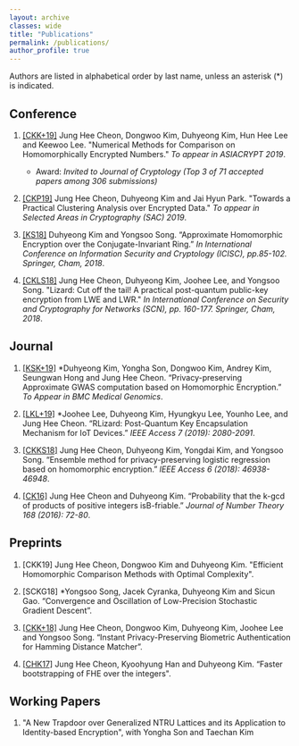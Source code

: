 ```yaml
---
layout: archive
classes: wide
title: "Publications"
permalink: /publications/
author_profile: true
---
```

Authors are listed in alphabetical order by last name, unless an asterisk (\*) is indicated.

## Conference

1. [[CKK+19]](https://eprint.iacr.org/2019/417.pdf) Jung Hee Cheon, Dongwoo Kim, Duhyeong Kim, Hun Hee Lee and Keewoo Lee. "Numerical Methods for Comparison on Homomorphically Encrypted Numbers." *To appear in ASIACRYPT 2019*.
	* Award: *Invited to Journal of Cryptology (Top 3 of 71 accepted papers among 306 submissions)*

1. [[CKP19]](https://eprint.iacr.org/2019/465.pdf) Jung Hee Cheon, Duhyeong Kim and Jai Hyun Park. "Towards a Practical Clustering Analysis over Encrypted Data." *To appear in Selected Areas in Cryptography (SAC) 2019*. 

1. [[KS18]](https://link.springer.com/chapter/10.1007/978-3-030-12146-4_6) Duhyeong Kim and Yongsoo Song.  “Approximate Homomorphic Encryption over the Conjugate-Invariant  Ring.”  *In  International  Conference  on  Information  Security  and  Cryptology (ICISC),  pp.85-102.  Springer, Cham, 2018*.

1. [[CKLS18]](https://link.springer.com/chapter/10.1007/978-3-319-98113-0_9) Jung Hee Cheon, Duhyeong Kim, Joohee Lee, and Yongsoo Song. "Lizard: Cut off the tail! A practical post-quantum public-key encryption from LWE and LWR." *In International Conference on Security and Cryptography for Networks (SCN), pp. 160-177. Springer, Cham, 2018*.


## Journal

1. [[KSK+19]](https://eprint.iacr.org/2019/152.pdf) \*Duhyeong Kim, Yongha Son, Dongwoo Kim, Andrey Kim, Seungwan Hong and Jung Hee Cheon. “Privacy-preserving Approximate GWAS computation based on Homomorphic Encryption.” *To Appear in BMC Medical Genomics*.

1. [[LKL+19]](https://ieeexplore.ieee.org/document/8555993) \*Joohee Lee, Duhyeong Kim, Hyungkyu Lee, Younho Lee, and Jung Hee Cheon. “RLizard:  Post-Quantum Key Encapsulation Mechanism for IoT Devices.” *IEEE Access 7 (2019):  2080-2091*.

1. [[CKKS18]](https://ieeexplore.ieee.org/document/8444365) Jung Hee Cheon, Duhyeong Kim, Yongdai Kim, and Yongsoo Song. “Ensemble method for privacy-preserving logistic regression based on homomorphic encryption.” *IEEE Access 6 (2018):  46938-46948*.

1. [[CK16]](https://www.sciencedirect.com/science/article/pii/S0022314X16300919) Jung Hee Cheon and Duhyeong Kim.  “Probability that the k-gcd of products of positive integers isB-friable.” *Journal of Number Theory 168 (2016): 72-80*.

## Preprints

1. [CKK19] Jung Hee Cheon, Dongwoo Kim and Duhyeong Kim. "Efficient Homomorphic Comparison Methods with Optimal Complexity".

1. [SCKG18] \*Yongsoo Song,  Jacek Cyranka, Duhyeong Kim and  Sicun Gao.   “Convergence  and Oscillation of Low-Precision Stochastic Gradient Descent”.

1. [[CKK+18]](https://eprint.iacr.org/2018/1214.pdf) Jung Hee Cheon, Dongwoo Kim, Duhyeong Kim, Joohee Lee and Yongsoo Song. “Instant Privacy-Preserving Biometric Authentication for Hamming Distance Matcher”.

1. [[CHK17]](https://eprint.iacr.org/2017/079.pdf) Jung  Hee  Cheon,  Kyoohyung  Han  and Duhyeong  Kim. “Faster  bootstrapping  of  FHE  over  the integers".

## Working Papers

1. "A New Trapdoor over Generalized NTRU Lattices and its Application to Identity-based Encryption", with Yongha Son and Taechan Kim


